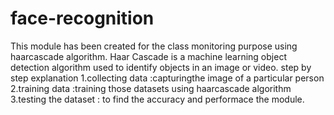 # face-recognition
This module has been created for the class monitoring purpose using haarcascade algorithm. Haar Cascade is a machine learning object detection algorithm used to identify objects in an image or video.
step by step explanation
1.collecting data :capturingthe image of a particular person
2.training data   :training those datasets using haarcascade algorithm
3.testing the dataset : to find the accuracy and performace the module.
